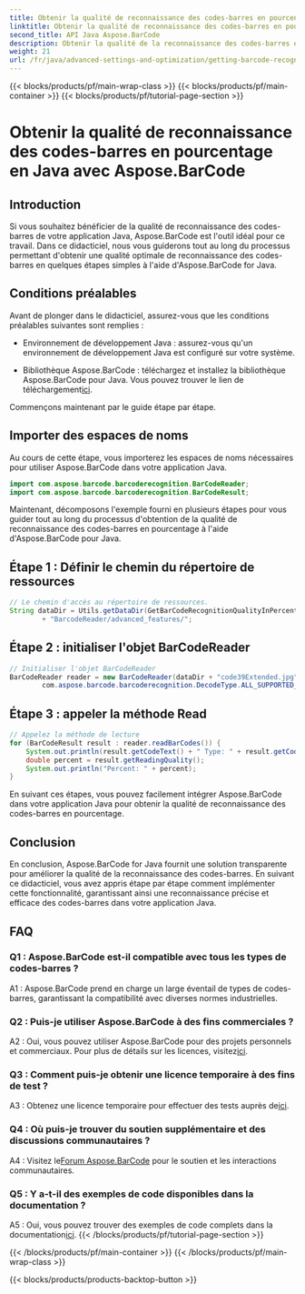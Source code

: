 ```yaml
---
title: Obtenir la qualité de reconnaissance des codes-barres en pourcentage en Java avec Aspose.BarCode
linktitle: Obtenir la qualité de reconnaissance des codes-barres en pourcentage
second_title: API Java Aspose.BarCode
description: Obtenir la qualité de la reconnaissance des codes-barres en Java avec Aspose.BarCode. Suivez notre guide étape par étape pour des résultats optimaux.
weight: 21
url: /fr/java/advanced-settings-and-optimization/getting-barcode-recognition-quality-percent/
---
```


{{< blocks/products/pf/main-wrap-class >}}
{{< blocks/products/pf/main-container >}}
{{< blocks/products/pf/tutorial-page-section >}}

# Obtenir la qualité de reconnaissance des codes-barres en pourcentage en Java avec Aspose.BarCode

## Introduction

Si vous souhaitez bénéficier de la qualité de reconnaissance des codes-barres de votre application Java, Aspose.BarCode est l'outil idéal pour ce travail. Dans ce didacticiel, nous vous guiderons tout au long du processus permettant d'obtenir une qualité optimale de reconnaissance des codes-barres en quelques étapes simples à l'aide d'Aspose.BarCode for Java.

## Conditions préalables

Avant de plonger dans le didacticiel, assurez-vous que les conditions préalables suivantes sont remplies :

- Environnement de développement Java : assurez-vous qu'un environnement de développement Java est configuré sur votre système.

-  Bibliothèque Aspose.BarCode : téléchargez et installez la bibliothèque Aspose.BarCode pour Java. Vous pouvez trouver le lien de téléchargement[ici](https://releases.aspose.com/barcode/java/).

Commençons maintenant par le guide étape par étape.

## Importer des espaces de noms

Au cours de cette étape, vous importerez les espaces de noms nécessaires pour utiliser Aspose.BarCode dans votre application Java.

```java
import com.aspose.barcode.barcoderecognition.BarCodeReader;
import com.aspose.barcode.barcoderecognition.BarCodeResult;


```

Maintenant, décomposons l'exemple fourni en plusieurs étapes pour vous guider tout au long du processus d'obtention de la qualité de reconnaissance des codes-barres en pourcentage à l'aide d'Aspose.BarCode pour Java.

## Étape 1 : Définir le chemin du répertoire de ressources

```java
// Le chemin d'accès au répertoire de ressources.
String dataDir = Utils.getDataDir(GetBarCodeRecognitionQualityInPercent.class)
		+ "BarcodeReader/advanced_features/";
```

## Étape 2 : initialiser l'objet BarCodeReader

```java
// Initialiser l'objet BarCodeReader
BarCodeReader reader = new BarCodeReader(dataDir + "code39Extended.jpg",
		com.aspose.barcode.barcoderecognition.DecodeType.ALL_SUPPORTED_TYPES);
```

## Étape 3 : appeler la méthode Read

```java
// Appelez la méthode de lecture
for (BarCodeResult result : reader.readBarCodes()) {
	System.out.println(result.getCodeText() + " Type: " + result.getCodeType());
	double percent = result.getReadingQuality();
	System.out.println("Percent: " + percent);
}
```

En suivant ces étapes, vous pouvez facilement intégrer Aspose.BarCode dans votre application Java pour obtenir la qualité de reconnaissance des codes-barres en pourcentage.

## Conclusion

En conclusion, Aspose.BarCode for Java fournit une solution transparente pour améliorer la qualité de la reconnaissance des codes-barres. En suivant ce didacticiel, vous avez appris étape par étape comment implémenter cette fonctionnalité, garantissant ainsi une reconnaissance précise et efficace des codes-barres dans votre application Java.

## FAQ

### Q1 : Aspose.BarCode est-il compatible avec tous les types de codes-barres ?

A1 : Aspose.BarCode prend en charge un large éventail de types de codes-barres, garantissant la compatibilité avec diverses normes industrielles.

### Q2 : Puis-je utiliser Aspose.BarCode à des fins commerciales ?

 A2 : Oui, vous pouvez utiliser Aspose.BarCode pour des projets personnels et commerciaux. Pour plus de détails sur les licences, visitez[ici](https://purchase.aspose.com/buy).

### Q3 : Comment puis-je obtenir une licence temporaire à des fins de test ?

A3 : Obtenez une licence temporaire pour effectuer des tests auprès de[ici](https://purchase.aspose.com/temporary-license/).

### Q4 : Où puis-je trouver du soutien supplémentaire et des discussions communautaires ?

 A4 : Visitez le[Forum Aspose.BarCode](https://forum.aspose.com/c/barcode/13) pour le soutien et les interactions communautaires.

### Q5 : Y a-t-il des exemples de code disponibles dans la documentation ?

 A5 : Oui, vous pouvez trouver des exemples de code complets dans la documentation[ici](https://reference.aspose.com/barcode/java/).
{{< /blocks/products/pf/tutorial-page-section >}}

{{< /blocks/products/pf/main-container >}}
{{< /blocks/products/pf/main-wrap-class >}}

{{< blocks/products/products-backtop-button >}}
